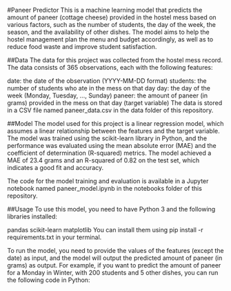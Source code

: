 #Paneer Predictor
This is a machine learning model that predicts the amount of paneer (cottage cheese) provided in the hostel mess based on various factors, such as the number of students, the day of the week, the season, and the availability of other dishes. The model aims to help the hostel management plan the menu and budget accordingly, as well as to reduce food waste and improve student satisfaction.

##Data
The data for this project was collected from the hostel mess record. The data consists of 365 observations, each with the following features:

date: the date of the observation (YYYY-MM-DD format)
students: the number of students who ate in the mess on that day
day: the day of the week (Monday, Tuesday, …, Sunday)
paneer: the amount of paneer (in grams) provided in the mess on that day (target variable)
The data is stored in a CSV file named paneer_data.csv in the data folder of this repository.

##Model
The model used for this project is a linear regression model, which assumes a linear relationship between the features and the target variable. The model was trained using the scikit-learn library in Python, and the performance was evaluated using the mean absolute error (MAE) and the coefficient of determination (R-squared) metrics. The model achieved a MAE of 23.4 grams and an R-squared of 0.82 on the test set, which indicates a good fit and accuracy.

The code for the model training and evaluation is available in a Jupyter notebook named paneer_model.ipynb in the notebooks folder of this repository.

##Usage
To use this model, you need to have Python 3 and the following libraries installed:


pandas
scikit-learn
matplotlib
You can install them using pip install -r requirements.txt in your terminal.

To run the model, you need to provide the values of the features (except the date) as input, and the model will output the predicted amount of paneer (in grams) as output. For example, if you want to predict the amount of paneer for a Monday in Winter, with 200 students and 5 other dishes, you can run the following code in Python:
